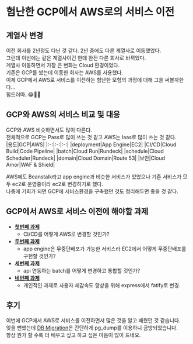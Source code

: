 # 험난한 GCP에서 AWS로의 서비스 이전

## 계열사 변경

이전 회사를 2년정도 다닌 것 같다. 2년 중에도 다른 계열사로 이동했었다.<br/>
그런데 이번에는 같은 계열사이긴 한데 완전 다른 회사로 바뀌었다.<br/>
계열사 이동하면서 가장 큰 변화는 Cloud 환경이었다.<br/>
기존은 GCP를 썼는데 이동한 회사는 AWS를 사용했다.<br/>
이제 GCP에서 AWS로 서비스를 이전하는 험난한 모험의 과정에 대해 그을 써볼까한다...<br/>
힘드러따..😂🥲🤣

## GCP와 AWS의 서비스 비교 및 대응

GCP와 AWS 비슷하면서도 많이 다른댜.  
전체적으로 GCP는 Pass로 많이 쓰는 것 같고 AWS는 Iaas로 많이 쓰는 것 같다.  
|용도|GCP|AWS|
|:-:|:-:|:-:|
|deployment|App Engine|EC2|
|CI/CD|Cloud Build|Code Pipeline|
|batch|Cloud Run|Rundeck|
|schedule|Cloud Scheduler|Rundeck|
|domain|Cloud Domain|Route 53|
|보안|Cloud Amor|WAF & Shield|

AWS에도 Beanstalk라고 app engine과 비슷한 서비스가 있었으나 기존 서비스가 모두 ec2로 운영중이라 ec2로 변경하기로 했다.  
나중에 기회가 되면 GCP에 서비스환경을 구축했던 것도 정리해두면 좋을 것 같다.

## GCP에서 AWS로 서비스 이전에 해야할 과제

- [**첫번째 과제**](/whoiam/company/gcp-to-aws/first-challenge)
  - CI/CD를 어떻게 AWS로 변경할 것인가?
- [**두번째 과제**](/whoiam/company/gcp-to-aws/second-challenge)
  - app engine은 무중단배포가 가능한 서비스라 EC2에서 어떻게 무중단배포를 구현할 것인가?
- [**세번째 과제**](/whoiam/company/gcp-to-aws/third-challenge)
  - api 연동하는 batch를 어떻게 변경하고 통합할 것인가?
- [**네번째 과제**](/whoiam/company/gcp-to-aws/fourth-challenge)
  - 개인적인 과제로 사용자 체감속도 향상을 위해 express에서 fatify로 변경.

## 후기

이번에 GCP에서 AWS로 서비스를 이전하면서 많은 것을 알고 배웠던 것 같습니다.  
잊을 뻔했는데 [DB Migration](/database/postgre/pg-dump)은 간단하게 pg_dump를 이용하니 금방되었습니다.  
항상 뭔가 할 수록 더 배우고 싶고 하고 싶은 마음이 많이 드네요.

